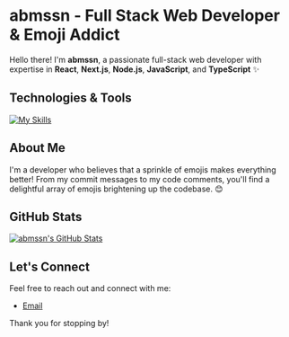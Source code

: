 # abmssn - Full Stack Web Developer & Emoji Addict

Hello there! I'm **abmssn**, a passionate full-stack web developer with expertise in **React**, **Next.js**, **Node.js**, **JavaScript**, and **TypeScript** ✨

## Technologies & Tools

[![My Skills](https://skillicons.dev/icons?i=react,nextjs,nodejs,ts,js,html,css,aws,figma)](https://skillicons.dev)

## About Me

I'm a developer who believes that a sprinkle of emojis makes everything better! From my commit messages to my code comments, you'll find a delightful array of emojis brightening up the codebase. 😊

## GitHub Stats

[![abmssn's GitHub Stats](https://github-readme-stats.vercel.app/api?username=abmssn&show_icons=true&theme=radical)](https://github.com/abmssn)

## Let's Connect

Feel free to reach out and connect with me:

- [Email](mailto:abmssn@outlook.com) 

Thank you for stopping by! 
